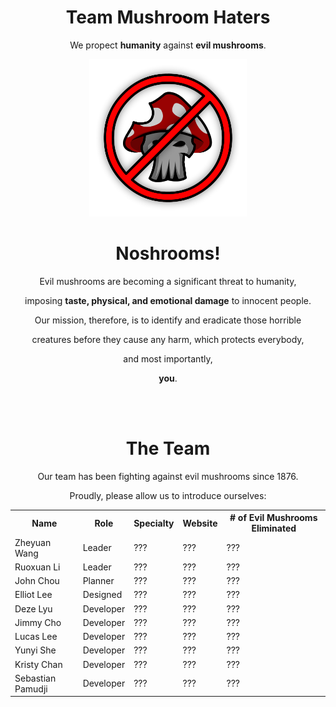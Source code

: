 <div align=center>
  
  <h1>Team Mushroom Haters</h1>
  <p>We propect <b>humanity</b> against <b>evil mushrooms</b>.</p>
  <img src="branding/Logo.png" alt="Logo" width=50%/>
  
  <h1>Noshrooms!</h1>
  <p>Evil mushrooms are becoming a significant threat to humanity,</p>
  <p>imposing <b>taste, physical, and emotional damage</b> to innocent people.</p>
  <p>Our mission, therefore, is to identify and eradicate those horrible</p>
  <p>creatures before they cause any harm, which protects everybody,</p>
  <p>and most importantly,</p>
  <p><b>you</b>.</p>
  
  <br></br>
  
  <h1>The Team</h1>
  <p>Our team has been fighting against evil mushrooms since 1876.</p>
  <p>Proudly, please allow us to introduce ourselves:</p>
  
  <table>
    <tr>
      <th>Name</th>
      <th>Role</th>
      <th>Specialty</th> 
      <th>Website</th>
      <th># of Evil Mushrooms Eliminated</th>
    </tr>
      <tr>
      <td>Zheyuan Wang</td>
      <td>Leader</td>
      <td>???</td> 
      <td>???</td>
      <td>???</td>
    </tr>
    <tr>
      <td>Ruoxuan Li</td>
      <td>Leader</td>
      <td>???</td> 
      <td>???</td>
      <td>???</td>
    </tr>
    <tr>
      <td>John Chou</td>
      <td>Planner</td>
      <td>???</td> 
      <td>???</td>
      <td>???</td>
    </tr>
    <tr>
      <td>Elliot Lee</td>
      <td>Designed</td>
      <td>???</td> 
      <td>???</td>
      <td>???</td>
    </tr>
    <tr>
      <td>Deze Lyu</td>
      <td>Developer</td>
      <td>???</td> 
      <td>???</td>
      <td>???</td>
    </tr>
    <tr>
      <td>Jimmy Cho</td>
      <td>Developer</td>
      <td>???</td> 
      <td>???</td>
      <td>???</td>
    </tr>
    <tr>
      <td>Lucas Lee</td>
      <td>Developer</td>
      <td>???</td> 
      <td>???</td>
      <td>???</td>
    </tr>
    <tr>
      <td>Yunyi She</td>
      <td>Developer</td>
      <td>???</td> 
      <td>???</td>
      <td>???</td>
    </tr>
    <tr>
      <td>Kristy Chan</td>
      <td>Developer</td>
      <td>???</td> 
      <td>???</td>
      <td>???</td>
    </tr>
    <tr>
      <td>Sebastian Pamudji</td>
      <td>Developer</td>
      <td>???</td> 
      <td>???</td>
      <td>???</td>
    </tr>
  </table>
  
</div>
